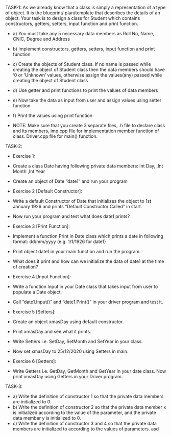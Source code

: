 TASK-1: 
As we already know that a class is simply a representation of a type of object. It is the blueprint/
plan/template that describes the details of an object.
Your task is to design a class for Student which contains constructors, getters, setters, input
function and print function.
- a) You must take any 5 necessary data members as Roll No, Name, CNIC, Degree and
Address
- b) Implement constructors, getters, setters, input function and print function
- c) Create the objects of Student class. If no name is passed while creating the object of
Student class then the data members should have ‘0 or ‘Unknown’ values, otherwise
assign the values(any) passed while creating the object of Student class
- d) Use getter and print functions to print the values of data members
- e) Now take the data as input from user and assign values using setter function
- f) Print the values using print function

- NOTE: Make sure that you create 3 separate files, .h file to declare class and its members,
imp.cpp file for implementation member function of class. Driver.cpp file for main() function.

TASK-2:
- Exercise 1:
- Create a class Date having following private data members:
Int Day, 
 ,Int Month
 ,Int Year
- Create an object of Date “date1” and run your program

- Exercise 2 [Default Constructor]:
- Write a default Constructor of Date that initializes the object to 1st January 1926 and prints
“Default Constructor Called” in start.
- Now run your program and test what does date1 prints?
- Exercise 3 [Print Function]:
- Implement a function Print in Date class which prints a date in following format:
dd/mm/yyyy (e.g. 1/1/1926 for date1)
- Print object date1 in your main function and run the program.
- What does it print and how can we initialize the data of date1 at the time of creation?

- Exercise 4 [Input Function]:
- Write a function Input in your Date class that takes input from user to populate a Date object.
- Call “date1.Input()” and “date1.Print()” in your driver program and test it.

- Exercise 5 [Setters]:
- Create an object xmasDay using default constructor.
- Print xmasDay and see what it prints.
- Write Setters i.e. SetDay, SetMonth and SetYear in your class.
- Now set xmasDay to 25/12/2020 using Setters in main.

- Exercise 6 [Getters]:
- Write Getters i.e. GetDay, GetMonth and GetYear in your date class.
Now print xmasDay using Getters in your Driver program.


TASK-3:
- a) Write the definition of constructor 1 so that the private data members are initialized to 0.
- b) Write the definition of constructor 2 so that the private data member x is initialized according
to the value of the parameter, and the private data member y is initialized to 0.
- c) Write the definition of constructor 3 and 4 so that the private data members are initialized to
according to the values of parameters.
asd
